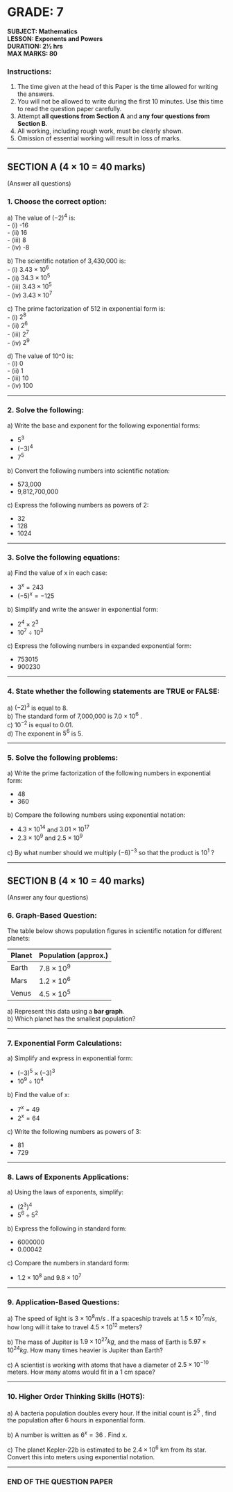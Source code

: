 # **GRADE: 7**

**SUBJECT: Mathematics**  
**LESSON: Exponents and Powers**  
**DURATION: 2½ hrs**  
**MAX MARKS: 80**  

### **Instructions:**

1. The time given at the head of this Paper is the time allowed for writing the answers.
2. You will not be allowed to write during the first 10 minutes. Use this time to read the question paper carefully.
3. Attempt **all questions from Section A** and **any four questions from Section B**.
4. All working, including rough work, must be clearly shown.
5. Omission of essential working will result in loss of marks.

---

## **SECTION A (4 × 10 = 40 marks)**

(Answer all questions)

### **1. Choose the correct option:**

   a) The value of $(-2)^4$ is:  
      - (i) -16  
      - (ii) 16  
      - (iii) 8  
      - (iv) -8  

   b) The scientific notation of 3,430,000 is:  
      - (i)  $3.43 \times 10^6$   
      - (ii)  $34.3 \times 10^5$   
      - (iii)  $3.43 \times 10^5$   
      - (iv)  $3.43 \times 10^7$   

   c) The prime factorization of 512 in exponential form is:  
      - (i)  $2^8$   
      - (ii)  $2^6$   
      - (iii)  $2^7$   
      - (iv)  $2^9$   

   d) The value of  10^0  is:  
      - (i) 0  
      - (ii) 1  
      - (iii) 10  
      - (iv) 100  

---

### **2. Solve the following:**

a) Write the base and exponent for the following exponential forms:  

- $5^3$   
- $(-3)^4$   
- $7^5$   

b) Convert the following numbers into scientific notation:  

- 573,000  
- 9,812,700,000  

c) Express the following numbers as powers of 2:  

- 32  
- 128  
- 1024  

---

### **3. Solve the following equations:**

a) Find the value of x in each case:  

- $3^x = 243$   
- $(-5)^x = -125$   

b) Simplify and write the answer in exponential form:  

- $2^4 \times 2^3$   
- $10^7 \div 10^3$   

c) Express the following numbers in expanded exponential form:  

- 753015  
- 900230  

---

### **4. State whether the following statements are TRUE or FALSE:**

a)  $(-2)^3$  is equal to 8.  
b) The standard form of 7,000,000 is  $7.0 \times 10^6$ .  
c)  $10^{-2}$  is equal to 0.01.  
d) The exponent in  $5^6$  is 5.  

---

### **5. Solve the following problems:**

a) Write the prime factorization of the following numbers in exponential form:  

- 48  
- 360  

b) Compare the following numbers using exponential notation:  

- $4.3 \times 10^{14}$  and  $3.01 \times 10^{17}$   
- $2.3 \times 10^9$  and  $2.5 \times 10^9$   

c) By what number should we multiply  $(-6)^{-3}$  so that the product is  $10^1$ ?  

---

## **SECTION B (4 × 10 = 40 marks)**

(Answer any four questions)

### **6. Graph-Based Question:**

The table below shows population figures in scientific notation for different planets:

| Planet | Population (approx.) |
| ------ | -------------------- |
| Earth  | $7.8 \times 10^9$    |
| Mars   | $1.2 \times 10^6$    |
| Venus  | $4.5 \times 10^5$    |

a) Represent this data using a **bar graph**.  
b) Which planet has the smallest population?  

---

### **7. Exponential Form Calculations:**

a) Simplify and express in exponential form:  

- $(-3)^5 \times (-3)^3$ 
- $10^9 \div 10^4$   

b) Find the value of x:  

- $7^x = 49$   
- $2^x = 64$   

c) Write the following numbers as powers of 3:  

- 81  
- 729  

---

### **8. Laws of Exponents Applications:**

a) Using the laws of exponents, simplify:  

- $(2^3)^4$   
- $5^6 \div 5^2$   

b) Express the following in standard form:  

- 6000000  
- 0.00042  

c) Compare the numbers in standard form:  

- $1.2 \times 10^8$  and  $9.8 \times 10^7$   

---

### **9. Application-Based Questions:**

a) The speed of light is  $3 \times 10^8 m/s$  . If a spaceship travels at  $1.5 \times 10^7 m/s$, how long will it take to travel  $4.5 \times 10^{12}$  meters?  

b) The mass of Jupiter is  $1.9 \times 10^{27} kg$, and the mass of Earth is  $5.97 \times 10^{24} kg$. How many times heavier is Jupiter than Earth?  

c) A scientist is working with atoms that have a diameter of  $2.5 \times 10^{-10}$ meters. How many atoms would fit in a 1 cm space?  

---

### **10. Higher Order Thinking Skills (HOTS):**

a) A bacteria population doubles every hour. If the initial count is  $2^5$ , find the population after 6 hours in exponential form.  

b) A number is written as  $6^x = 36$ . Find x.  

c) The planet Kepler-22b is estimated to be  $2.4 \times 10^6$  km from its star. Convert this into meters using exponential notation.  

---

### **END OF THE QUESTION PAPER**


